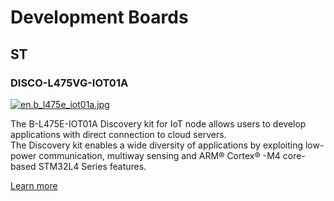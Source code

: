 # Development Boards

## ST

### DISCO-L475VG-IOT01A

[![en.b_l475e_iot01a.jpg](https://img.alicdn.com/tfs/TB1jodjckyWBuNjy0FpXXassXXa-3543-2362.jpg)](http://www.st.com/en/evaluation-tools/b-l475e-iot01a.html)

The B-L475E-IOT01A Discovery kit for IoT node allows users to develop applications with direct connection to cloud servers.  
The Discovery kit enables a wide diversity of applications by exploiting low-power communication, multiway sensing and ARM® Cortex® -M4 core-based STM32L4 Series features.  

[Learn more](http://www.st.com/en/evaluation-tools/b-l475e-iot01a.html)
